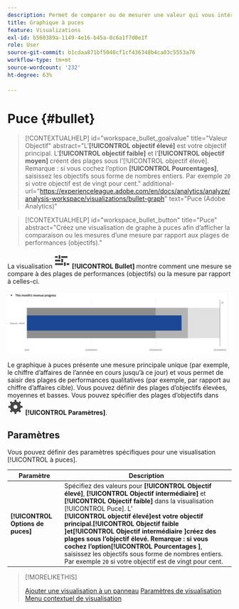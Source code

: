 ```yaml
---
description: Permet de comparer ou de mesurer une valeur qui vous intéresse par rapport à d’autres plages de performances (objectifs).
title: Graphique à puces
feature: Visualizations
exl-id: b560389a-1149-4e16-b45a-0c6a1f7d0e1f
role: User
source-git-commit: b1cdaa871bf5040cf1cf436348b4ca03c5553a76
workflow-type: tm+mt
source-wordcount: '232'
ht-degree: 63%

---
```


# Puce {#bullet}

<!-- markdownlint-disable MD034 -->

>[!CONTEXTUALHELP]
>id="workspace_bullet_goalvalue"
>title="Valeur Objectif"
>abstract="L’**[!UICONTROL objectif élevé]** est votre objectif principal. L’**[!UICONTROL objectif faible]** et l’**[!UICONTROL objectif moyen]** créent des plages sous l’[!UICONTROL objectif élevé]. Remarque : si vous cochez l’option **[!UICONTROL Pourcentages]**, saisissez les objectifs sous forme de nombres entiers. Par exemple `20` si votre objectif est de vingt pour cent."
>additional-url="https://experienceleague.adobe.com/en/docs/analytics/analyze/analysis-workspace/visualizations/bullet-graph" text="Puce (Adobe Analytics)"

<!-- markdownlint-enable MD034 -->


<!-- markdownlint-enable MD034 -->

<!-- markdownlint-disable MD034 -->

>[!CONTEXTUALHELP]
>id="workspace_bullet_button"
>title="Puce"
>abstract="Créez une visualisation de graphe à puces afin d’afficher la comparaison ou les mesures d’une mesure par rapport aux plages de performances (objectifs)."

<!-- markdownlint-enable MD034 -->


La visualisation ![GraphBullet](/help/assets/icons/GraphBullet.svg) **[!UICONTROL Bullet]** montre comment une mesure se compare à des plages de performances (objectifs) ou la mesure par rapport à celles-ci.

![](assets/bullet.png)

Le graphique à puces présente une mesure principale unique (par exemple, le chiffre d’affaires de l’année en cours jusqu’à ce jour) et vous permet de saisir des plages de performances qualitatives (par exemple, par rapport au chiffre d’affaires cible). Vous pouvez définir des plages d’objectifs élevées, moyennes et basses. Vous pouvez spécifier des plages d’objectifs dans ![Paramètre](/help/assets/icons/Setting.svg) **[!UICONTROL Paramètres]**.

## Paramètres

Vous pouvez définir des paramètres spécifiques pour une visualisation [!UICONTROL à puces].

| Paramètre | Description |
|---|---|
| **[!UICONTROL Options de puces]** | Spécifiez des valeurs pour **[!UICONTROL Objectif élevé]**, **[!UICONTROL Objectif intermédiaire]** et **[!UICONTROL Objectif faible]** dans la visualisation [!UICONTROL Puce]. L’<br/>**[!UICONTROL objectif élevé&#x200B;]**est votre objectif principal.**[!UICONTROL  Objectif faible ]**et**[!UICONTROL  Objectif intermédiaire ]**créez des plages sous l’objectif élevé. Remarque : si vous cochez l’option**[!UICONTROL  Pourcentages ]**, saisissez les objectifs sous forme de nombres entiers. Par exemple `20` si votre objectif est de vingt pour cent. |

>[!MORELIKETHIS]
>
>[Ajouter une visualisation à un panneau](/help/analysis-workspace/visualizations/freeform-analysis-visualizations.md#add-visualizations-to-a-panel)
>[Paramètres de visualisation ](/help/analysis-workspace/visualizations/freeform-analysis-visualizations.md#settings)
>[Menu contextuel de visualisation](/help/analysis-workspace/visualizations/freeform-analysis-visualizations.md#context-menu)
>

